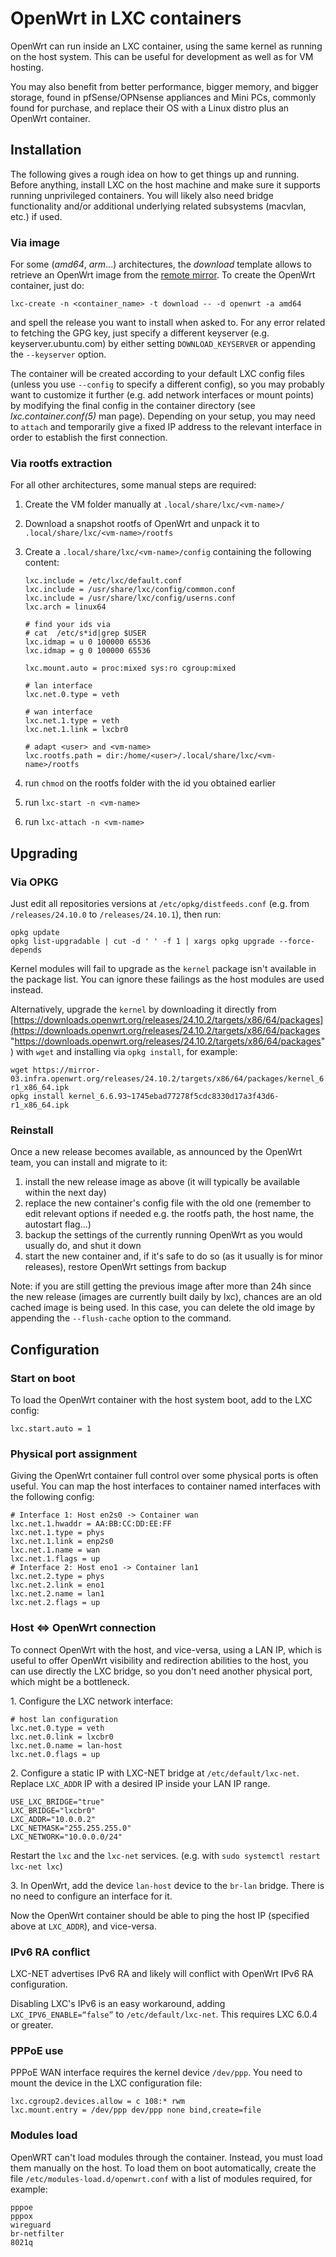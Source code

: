 # OpenWrt in LXC containers

OpenWrt can run inside an LXC container, using the same kernel as running on the host system. This can be useful for development as well as for VM hosting.

You may also benefit from better performance, bigger memory, and bigger storage, found in pfSense/OPNsense appliances and Mini PCs, commonly found for purchase, and replace their OS with a Linux distro plus an OpenWrt container.

## Installation

The following gives a rough idea on how to get things up and running. Before anything, install LXC on the host machine and make sure it supports running unprivileged containers. You will likely also need bridge functionality and/or additional underlying related subsystems (macvlan, etc.) if used.

### Via image

For some (*amd64*, *arm*...) architectures, the *download* template allows to retrieve an OpenWrt image from the [remote mirror](https://images.linuxcontainers.org/ "https://images.linuxcontainers.org/"). To create the OpenWrt container, just do:

```
lxc-create -n <container_name> -t download -- -d openwrt -a amd64
```

and spell the release you want to install when asked to. For any error related to fetching the GPG key, just specify a different keyserver (e.g. keyserver.ubuntu.com) by either setting `DOWNLOAD_KEYSERVER` or appending the `--keyserver` option.

The container will be created according to your default LXC config files (unless you use `--config` to specify a different config), so you may probably want to customize it further (e.g. add network interfaces or mount points) by modifying the final config in the container directory (see *lxc.container.conf(5)* man page). Depending on your setup, you may need to `attach` and temporarily give a fixed IP address to the relevant interface in order to establish the first connection.

### Via rootfs extraction

For all other architectures, some manual steps are required:

1. Create the VM folder manually at `.local/share/lxc/<vm-name>/`
2. Download a snapshot rootfs of OpenWrt and unpack it to `.local/share/lxc/<vm-name>/rootfs`
3. Create a `.local/share/lxc/<vm-name>/config` containing the following content:
   
   ```
   lxc.include = /etc/lxc/default.conf
   lxc.include = /usr/share/lxc/config/common.conf
   lxc.include = /usr/share/lxc/config/userns.conf
   lxc.arch = linux64
   
   # find your ids via
   # cat  /etc/s*id|grep $USER
   lxc.idmap = u 0 100000 65536
   lxc.idmap = g 0 100000 65536
   
   lxc.mount.auto = proc:mixed sys:ro cgroup:mixed
   
   # lan interface
   lxc.net.0.type = veth
   
   # wan interface
   lxc.net.1.type = veth
   lxc.net.1.link = lxcbr0
   
   # adapt <user> and <vm-name>
   lxc.rootfs.path = dir:/home/<user>/.local/share/lxc/<vm-name>/rootfs
   ```
4. run `chmod` on the rootfs folder with the id you obtained earlier
5. run `lxc-start -n <vm-name>`
6. run `lxc-attach -n <vm-name>`

## Upgrading

### Via OPKG

Just edit all repositories versions at `/etc/opkg/distfeeds.conf` (e.g. from `/releases/24.10.0` to `/releases/24.10.1`), then run:

```
opkg update
opkg list-upgradable | cut -d ' ' -f 1 | xargs opkg upgrade --force-depends
```

Kernel modules will fail to upgrade as the `kernel` package isn't available in the package list. You can ignore these failings as the host modules are used instead.

Alternatively, upgrade the `kernel` by downloading it directly from [https://downloads.openwrt.org/releases/24.10.2/targets/x86/64/packages](https://downloads.openwrt.org/releases/24.10.2/targets/x86/64/packages "https://downloads.openwrt.org/releases/24.10.2/targets/x86/64/packages") with `wget` and installing via `opkg install`, for example:

```
wget https://mirror-03.infra.openwrt.org/releases/24.10.2/targets/x86/64/packages/kernel_6.6.93~1745ebad77278f5cdc8330d17a3f43d6-r1_x86_64.ipk
opkg install kernel_6.6.93~1745ebad77278f5cdc8330d17a3f43d6-r1_x86_64.ipk
```

### Reinstall

Once a new release becomes available, as announced by the OpenWrt team, you can install and migrate to it:

1. install the new release image as above (it will typically be available within the next day)
2. replace the new container's config file with the old one (remember to edit relevant options if needed e.g. the rootfs path, the host name, the autostart flag...)
3. backup the settings of the currently running OpenWrt as you would usually do, and shut it down
4. start the new container and, if it's safe to do so (as it usually is for minor releases), restore OpenWrt settings from backup

Note: if you are still getting the previous image after more than 24h since the new release (images are currently built daily by lxc), chances are an old cached image is being used. In this case, you can delete the old image by appending the `--flush-cache` option to the command.

## Configuration

### Start on boot

To load the OpenWrt container with the host system boot, add to the LXC config:

```
lxc.start.auto = 1
```

### Physical port assignment

Giving the OpenWrt container full control over some physical ports is often useful. You can map the host interfaces to container named interfaces with the following config:

```
# Interface 1: Host en2s0 -> Container wan
lxc.net.1.hwaddr = AA:BB:CC:DD:EE:FF
lxc.net.1.type = phys
lxc.net.1.link = enp2s0
lxc.net.1.name = wan
lxc.net.1.flags = up
# Interface 2: Host eno1 -> Container lan1
lxc.net.2.type = phys
lxc.net.2.link = eno1
lxc.net.2.name = lan1
lxc.net.2.flags = up
```

### Host &lt;=&gt; OpenWrt connection

To connect OpenWrt with the host, and vice-versa, using a LAN IP, which is useful to offer OpenWrt visibility and redirection abilities to the host, you can use directly the LXC bridge, so you don't need another physical port, which might be a bottleneck.

1\. Configure the LXC network interface:

```
# host lan configuration
lxc.net.0.type = veth
lxc.net.0.link = lxcbr0
lxc.net.0.name = lan-host
lxc.net.0.flags = up
```

2\. Configure a static IP with LXC-NET bridge at `/etc/default/lxc-net`. Replace `LXC_ADDR` IP with a desired IP inside your LAN IP range.

```
USE_LXC_BRIDGE="true"
LXC_BRIDGE="lxcbr0"
LXC_ADDR="10.0.0.2"
LXC_NETMASK="255.255.255.0"
LXC_NETWORK="10.0.0.0/24"
```

Restart the `lxc` and the `lxc-net` services. (e.g. with `sudo systemctl restart lxc-net lxc`)

3\. In OpenWrt, add the device `lan-host` device to the `br-lan` bridge. There is no need to configure an interface for it.

Now the OpenWrt container should be able to ping the host IP (specified above at `LXC_ADDR`), and vice-versa.

### IPv6 RA conflict

LXC-NET advertises IPv6 RA and likely will conflict with OpenWrt IPv6 RA configuration.

Disabling LXC's IPv6 is an easy workaround, adding `LXC_IPV6_ENABLE=“false”` to `/etc/default/lxc-net`. This requires LXC 6.0.4 or greater.

### PPPoE use

PPPoE WAN interface requires the kernel device `/dev/ppp`. You need to mount the device in the LXC configuration file:

```
lxc.cgroup2.devices.allow = c 108:* rwm
lxc.mount.entry = /dev/ppp dev/ppp none bind,create=file
```

### Modules load

OpenWRT can't load modules through the container. Instead, you must load them manually on the host. To load them on boot automatically, create the file `/etc/modules-load.d/openwrt.conf` with a list of modules required, for example:

```
pppoe
pppox
wireguard
br-netfilter
8021q
```
